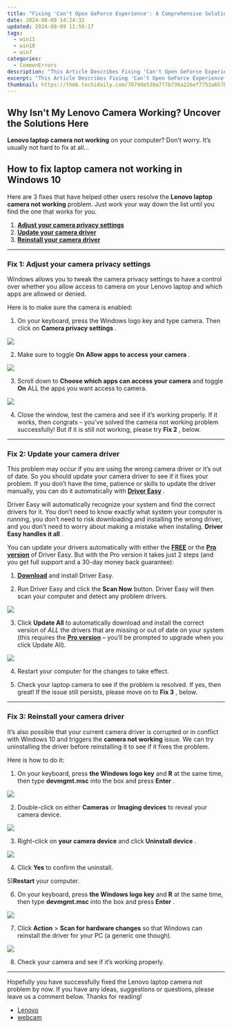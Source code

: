 ```yaml
---
title: "Fixing 'Can't Open GeForce Experience': A Comprehensive Solution"
date: 2024-08-08 14:24:32
updated: 2024-08-09 11:59:17
tags:
  - win11
  - win10
  - win7
categories:
  - CommonErrors
description: "This Article Describes Fixing 'Can't Open GeForce Experience': A Comprehensive Solution"
excerpt: "This Article Describes Fixing 'Can't Open GeForce Experience': A Comprehensive Solution"
thumbnail: https://thmb.techidaily.com/7079de538a777b736a226ef7753a657beca0fed6327389062bff5d10d904ed3d.jpg
---
```


## Why Isn't My Lenovo Camera Working? Uncover the Solutions Here

**Lenovo laptop camera not working** on your computer? Don’t worry. It’s usually not hard to fix at all…

## How to fix laptop camera not working in Windows 10

 Here are 3 fixes that have helped other users resolve the **Lenovo laptop camera not working**  problem. Just work your way down the list until you find the one that works for you.

1. **[Adjust your camera privacy settings](#F1)**
2. **[Update your camera driver](#F2)**
3. **[Reinstall your camera driver](#F3)**

---

### Fix 1: Adjust your camera privacy settings

 Windows allows you to tweak the camera privacy settings to have a control over whether you allow access to camera on your Lenovo laptop and which apps are allowed or denied.

Here is to make sure the camera is enabled:

 1) On your keyboard, press the Windows logo key and type camera. Then click on **Camera privacy settings** .

![](https://images.drivereasy.com/wp-content/uploads/2018/11/img_5bdff3b628678.png)

 2) Make sure to toggle **On** **Allow apps to access your camera** .

![](https://images.drivereasy.com/wp-content/uploads/2018/11/img_5bdff5be2b4ad.jpg)

 3) Scroll down to **Choose which apps can access your camera** and toggle **On** ALL the apps you want access to camera.

![](https://images.drivereasy.com/wp-content/uploads/2018/11/img_5bdff6254a550.jpg)

 4) Close the window, test the camera and see if it’s working properly. If it works, then congrats – you’ve solved the camera not working problem successfully! But if it is still not working, please try **Fix 2** , below.

---

### Fix 2: Update your camera driver

 This problem may occur if you are using the wrong camera driver or it’s out of date. So you should update your camera driver to see if it fixes your problem. If you don’t have the time, patience or skills to update the driver manually, you can do it automatically with **[Driver Easy](https://tools.techidaily.com/drivereasy/download/)**  .

 Driver Easy will automatically recognize your system and find the correct drivers for it. You don’t need to know exactly what system your computer is running, you don’t need to risk downloading and installing the wrong driver, and you don’t need to worry about making a mistake when installing. **Driver Easy handles it all** .

 You can update your drivers automatically with either the **[FREE](https://tools.techidaily.com/drivereasy/download/)**  or the **[Pro version](https://tools.techidaily.com/drivereasy/download/)**  of Driver Easy. But with the Pro version it takes just 2 steps (and you get full support and a 30-day money back guarantee):

 1) **[Download](https://tools.techidaily.com/drivereasy/download/)**  and install Driver Easy.

 2) Run Driver Easy and click the **Scan Now** button. Driver Easy will then scan your computer and detect any problem drivers.

![](https://images.drivereasy.com/wp-content/uploads/2019/08/image-744.png)

 3) Click **Update All** to automatically download and install the correct version of _ALL_ the drivers that are missing or out of date on your system (this requires the[](https://tools.techidaily.com/drivereasy/download/) **[Pro version](https://tools.techidaily.com/drivereasy/download/)**  – you’ll be prompted to upgrade when you click Update All).

![](https://images.drivereasy.com/wp-content/uploads/2019/08/image-743.png)

4) Restart your computer for the changes to take effect.

5) Check your laptop camera to see if the problem is resolved. If yes, then great! If the issue still persists, please move on to **Fix 3** , below.

---

### Fix 3: Reinstall your camera driver

 It’s also possible that your current camera driver is corrupted or in conflict with Windows 10 and triggers the **camera not working** issue. We can try uninstalling the driver before reinstalling it to see if it fixes the problem.

Here is how to do it:

 1) On your keyboard, press **the Windows logo key** and **R**  at the same time, then type **devmgmt.msc** into the box and press **Enter** .

![](https://images.drivereasy.com/wp-content/uploads/2018/11/img_5be00c2cd78eb.png)

 2) Double-click on either **Cameras**  or **Imaging devices** to reveal your camera device.

![](https://images.drivereasy.com/wp-content/uploads/2019/08/image-741.png)

 3) Right-click on **your camera device** and click **Uninstall device** .

![](https://images.drivereasy.com/wp-content/uploads/2019/08/image-742.png)

 4) Click **Yes** to confirm the uninstall.

 5)**Restart** your computer.

 6) On your keyboard, press **the Windows logo key** and **R**  at the same time, then type **devmgmt.msc** into the box and press **Enter** .

![](https://images.drivereasy.com/wp-content/uploads/2018/11/img_5be00c2cd78eb.png)

 7) Click **Action** \> **Scan for hardware changes** so that Windows can reinstall the driver for your PC (a generic one though).

![](https://images.drivereasy.com/wp-content/uploads/2018/11/img_5be01480c86ca.jpg)

8) Check your camera and see if it’s working properly.

---

 Hopefully you have successfully fixed the Lenovo laptop camera not problem by now. If you have any ideas, suggestions or questions, please leave us a comment below. Thanks for reading!

* [Lenovo](https://tools.techidaily.com/drivereasy/download/)
* [webcam](https://tools.techidaily.com/drivereasy/download/)

<ins class="adsbygoogle"
     style="display:block"
     data-ad-format="autorelaxed"
     data-ad-client="ca-pub-7571918770474297"
     data-ad-slot="1223367746"></ins>



<ins class="adsbygoogle"
     style="display:block"
     data-ad-client="ca-pub-7571918770474297"
     data-ad-slot="8358498916"
     data-ad-format="auto"
     data-full-width-responsive="true"></ins>
